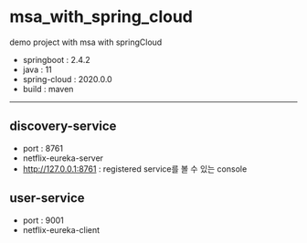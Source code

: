 # msa_with_spring_cloud

demo project with msa with springCloud
- springboot : 2.4.2
- java : 11
- spring-cloud : 2020.0.0
- build : maven

---

## discovery-service
- port : 8761
- netflix-eureka-server
- http://127.0.0.1:8761 : registered service를 볼 수 있는 console

## user-service
- port : 9001
- netflix-eureka-client
